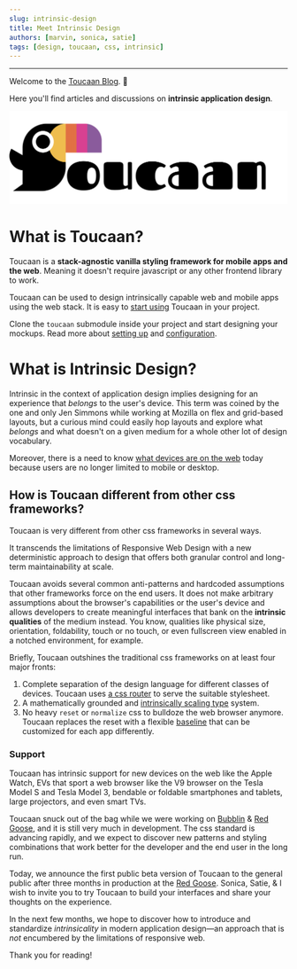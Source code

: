 ```yaml
---
slug: intrinsic-design
title: Meet Intrinsic Design
authors: [marvin, sonica, satie]
tags: [design, toucaan, css, intrinsic]
---
```


---

Welcome to the [Toucaan Blog](https://toucaan.com/blog). 🎉

Here you'll find articles and discussions on **intrinsic application design**. 


![Total Banchod Toucaan](./toucaan-total-banner.jpg)

# What is Toucaan?

Toucaan is a **stack-agnostic vanilla styling framework for mobile apps and the web**. Meaning it doesn't require javascript or any other frontend library to work. 

<!--truncate-->


Toucaan can be used to design intrinsically capable web and mobile apps using the web stack. It is easy to [start using](/docs/getting-started) Toucaan in your project. 

Clone the `toucaan` submodule inside your project and start designing your mockups. Read more about [setting up](/docs/getting-started.md) and [configuration](/docs/configuration.md).

# What is Intrinsic Design?

Intrinsic in the context of application design implies designing for an experience that _belongs_ to the user's device. This term was coined by the one and only Jen Simmons while working at Mozilla on flex and grid-based layouts, but a curious mind could easily hop layouts and explore what _belongs_ and what doesn't on a given medium for a whole other lot of design vocabulary. 

Moreover, there is a need to know [what devices are on the web](https://bubblin.io/scrolls/blog/the-new-landscape-of-the-web) today because users are no longer limited to mobile or desktop. 

## How is Toucaan different from other css frameworks?

Toucaan is very different from other css frameworks in several ways. 

It transcends the limitations of Responsive Web Design with a new deterministic approach to design that offers both granular control and long-term maintainability at scale. 

Toucaan avoids several common anti-patterns and hardcoded assumptions that other frameworks force on the end users. It does not make arbitrary assumptions about the browser's capabilities or the user's device and allows developers to create meaningful interfaces that bank on the **intrinsic qualities** of the medium instead. You know, qualities like physical size, orientation, foldability, touch or no touch, or even fullscreen view enabled in a notched environment, for example. 

Briefly, Toucaan outshines the traditional css frameworks on at least four major fronts:

1. Complete separation of the design language for different classes of devices. Toucaan uses [a css router](./a-css-router) to serve the suitable stylesheet.
2. A mathematically grounded and [intrinsically scaling type](./intrinsic-typography) system.
3. No heavy `reset` or `normalize` css to bulldoze the web browser anymore. Toucaan replaces the reset with a flexible [baseline](./baseline-css) that can be customized for each app differently.

### Support
Toucaan has intrinsic support for new devices on the web like the Apple Watch, EVs that sport a web browser like the V9 browser on the Tesla Model S and Tesla Model 3, bendable or foldable smartphones and tablets, large projectors, and even smart TVs.

Toucaan snuck out of the bag while we were working on [Bubblin](https://bubblin.io) & [Red Goose](https://goose.red), and it is still very much in development. The css standard is advancing rapidly, and we expect to discover new patterns and styling combinations that work better for the developer and the end user in the long run. 

Today, we announce the first public beta version of Toucaan to the general public after three months in production at the [Red Goose](https://goose.red). Sonica, Satie, & I wish to invite you to try Toucaan to build your interfaces and share your thoughts on the experience. 

In the next few months, we hope to discover how to introduce and standardize _intrinsicality_ in modern application design—an approach that is _not_ encumbered by the limitations of responsive web. 

Thank you for reading!